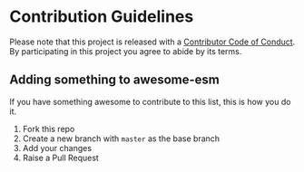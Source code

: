 # Contribution Guidelines

Please note that this project is released with a [Contributor Code of Conduct](code-of-conduct.md). By participating in this project you agree to abide by its terms.


## Adding something to awesome-esm

If you have something awesome to contribute to this list, this is how you do it.

1. Fork this repo
2. Create a new branch with `master` as the base branch
3. Add your changes
4. Raise a Pull Request
